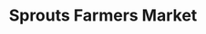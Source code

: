 ---
title: "Sprouts Farmers Market"
url: /scottsdale/sprouts-farmers-market-north-miller-road/
shop: Supermarkt
---